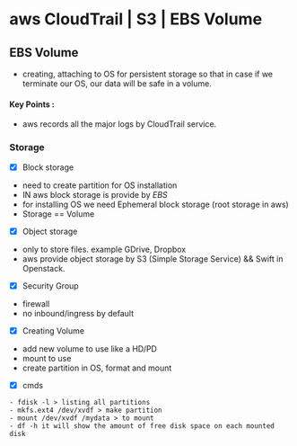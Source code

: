 
# aws CloudTrail | S3 | EBS Volume 

## EBS Volume 
- creating, attaching to OS for persistent storage so that in case if we terminate our OS, our data will be safe in a volume.

#### Key Points :
- aws records all the major logs by CloudTrail service.

### Storage

-[x] Block storage 
- need to create partition for OS installation
- IN aws block storage is provide by  *EBS*
- for installing OS we need Ephemeral block storage (root storage in aws)
- Storage == Volume

- [x] Object storage
- only to store files. example GDrive, Dropbox
- aws provide object storage by S3 (Simple Storage Service) && Swift in Openstack.

-[x] Security Group
- firewall
- no inbound/ingress by default

- [x] Creating Volume
- add new volume to use like a HD/PD
- mount to use
- create partition in OS, format and mount

- [x] cmds
```
- fdisk -l > listing all partitions
- mkfs.ext4 /dev/xvdf > make partition
- mount /dev/xvdf /mydata > to mount
- df -h it will show the amount of free disk space on each mounted disk

```

